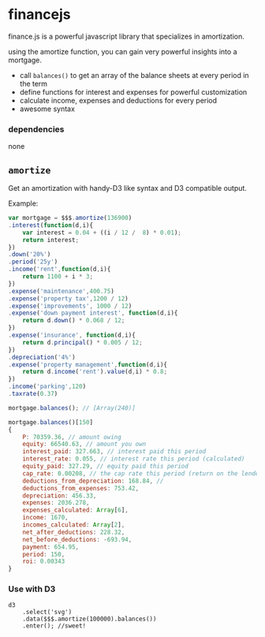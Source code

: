 # financejs
finance.js is a powerful javascript library that specializes in amortization.

using the amortize function, you can gain very powerful insights into a mortgage. 

- call `balances()` to get an array of the balance sheets at every period in the term
- define functions for interest and expenses for powerful customization
- calculate income, expenses and deductions for every period
- awesome syntax

### dependencies
none

## `amortize`
Get an amortization with handy-D3 like syntax and D3 compatible output.

Example:

```javascript
var mortgage = $$$.amortize(136900)
.interest(function(d,i){
	var interest = 0.04 + ((i / 12 /  8) * 0.01);
	return interest;
})
.down('20%')
.period('25y')
.income('rent',function(d,i){
	return 1100 + i * 3;
})
.expense('maintenance',400.75)
.expense('property tax',1200 / 12)
.expense('improvements', 1000 / 12)
.expense('down payment interest', function(d,i){
	return d.down() * 0.068 / 12;
})
.expense('insurance', function(d,i){
	return d.principal() * 0.005 / 12;
})
.depreciation('4%')
.expense('property management',function(d,i){
	return d.income('rent').value(d,i) * 0.8;
})
.income('parking',120)
.taxrate(0.37)

mortgage.balances(); // [Array(240)]

mortgage.balances()[150]
{	
	P: 70359.36, // amount owing
	equity: 66540.63, // amount you own
	interest_paid: 327.663, // interest paid this period 
	interest_rate: 0.055, // interest rate this period (calculated)
	equity_paid: 327.29, // equity paid this period
	cap_rate: 0.00208, // the cap rate this period (return on the lender's principal)
	deductions_from_depreciation: 168.84, //
	deductions_from_expenses: 753.42,
	depreciation: 456.33,
	expenses: 2036.278,
	expenses_calculated: Array[6],
	income: 1670,
	incomes_calculated: Array[2],
	net_after_deductions: 228.32,
	net_before_deductions: -693.94,
	payment: 654.95,
	period: 150,
	roi: 0.00343
}
```
      
### Use with D3

    d3
        .select('svg')
        .data($$$.amortize(100000).balances())
        .enter(); //sweet!

